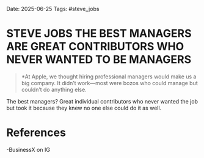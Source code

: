 Date: 2025-06-25
Tags: #steve_jobs 
# STEVE JOBS THE BEST MANAGERS ARE GREAT CONTRIBUTORS WHO NEVER WANTED TO BE MANAGERS

>*At Apple, we thought hiring professional managers would make us a big company. It didn’t work—most were bozos who could manage but couldn’t do anything else.
>
 The best managers? Great individual contributors who never wanted the job but took it because they knew no one else could do it as well.

# References
-BusinessX on IG 
 